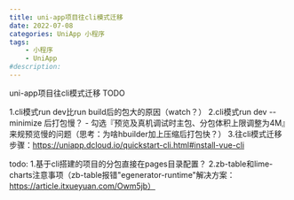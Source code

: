 ```yaml
---
title: uni-app项目往cli模式迁移
date: 2022-07-08
categories: UniApp 小程序
tags: 
    - 小程序
    - UniApp
#description: 
---
```


uni-app项目往cli模式迁移 TODO
<!-- more -->

1.cli模式run dev比run build后的包大的原因（watch？）
2.cli模式run dev --minimize 后打包慢？ -  勾选『预览及真机调试时主包、分包体积上限调整为4M』来规预览慢的问题（思考：为啥hbuilder加上压缩后打包快？）
3.往cli模式迁移步骤：https://uniapp.dcloud.io/quickstart-cli.html#install-vue-cli


todo:
1.基于cli搭建的项目的分包直接在pages目录配置？
2.zb-table和lime-charts注意事项（zb-table报错"egenerator-runtime"解决方案：https://article.itxueyuan.com/Owm5jb）

